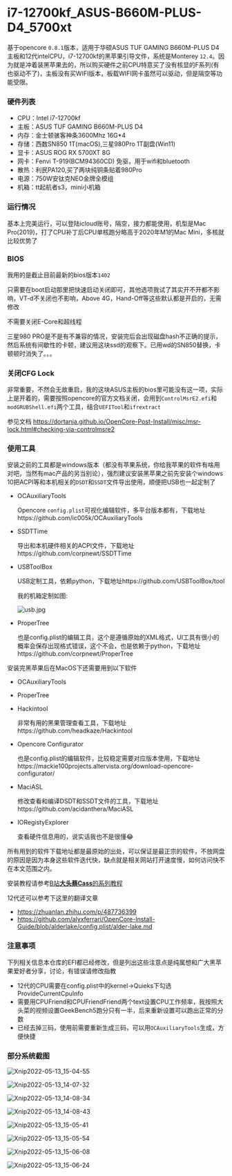 # i7-12700kf_ASUS-B660M-PLUS-D4_5700xt

基于opencore `0.8.1`版本，适用于华硕ASUS TUF GAMING B660M-PLUS D4主板和12代intelCPU，i7-12700kf的黑苹果引导文件，系统是Monterey `12.4`。因为就是冲着装黑苹果去的，所以购买硬件之前CPU特意买了没有核显的F系列(有也驱动不了)，主板没有买WIFI版本，板载WIFI网卡虽然可以驱动，但是隔空等功能受限。

### 硬件列表

- CPU：Intel i7-12700kf
- 主板：ASUS TUF GAMING B660M-PLUS D4
- 内存：金士顿骇客神条3600Mhz 16G*4
- 存储：西数SN850 1T(macOS),三星980Pro 1T副盘(Win11)
- 显卡：ASUS ROG RX 5700XT 8G
- 网卡：Fenvi T-919(BCM94360CD) 免驱，用于wifi和bluetooth
- 散热：利民PA120,买了两块纯铜条贴着980Pro
- 电源：750W安钛克NEO金牌全模组
- 机箱：tt起航者s3，mini小机箱

### 运行情况

基本上完美运行，可以登陆icloud账号，隔空，接力都能使用，机型是Mac Pro(2019)，打了CPU补丁后CPU单核跑分略高于2020年M1的Mac Mini，多核就比较优势了

### BIOS

我用的是截止目前最新的bios版本`1402`

只需要在boot启动那里把快速启动关闭即可，其他选项我试了其实开不开都不影响，VT-d不关闭也不影响，Above 4G，Hand-Off等这些默认都是开启的，无需修改

不需要关闭E-Core和超线程

三星980 PRO是不是有不兼容的情况，安装完后会出现磁盘hash不正确的提示，然后系统有间歇性的卡顿，建议用这块ssd的观察下。已用wd的SN850替换，卡顿顿时消失了。。。

### 关闭CFG Lock

非常重要，不然会无故重启，我的这块ASUS主板的bios里可能没有这一项，实际上是开着的，需要按照opencore的官方文档关闭，会用到`ControlMsrE2.efi`和`modGRUBShell.efi`两个工具，结合`UEFITool`和`ifrextract`

参见文档 https://dortania.github.io/OpenCore-Post-Install/misc/msr-lock.html#checking-via-controlmsre2

### 使用工具

安装之前的工具都是windows版本（都没有苹果系统，你给我苹果的软件有啥用对吧，当然有mac产品的另当别论），强烈建议安装黑苹果之前先安装个windows 10把ACPI等和本机相关的`DSDT`和`SSDT`文件导出使用，顺便把USB也一起定制了

- OCAuxiliaryTools 

  Opencore `config.plist`可视化编辑软件，多平台版本都有，下载地址https://github.com/ic005k/OCAuxiliaryTools

- SSDTTime

  导出和本机硬件相关的ACPI文件，下载地址https://github.com/corpnewt/SSDTTime

- USBToolBox

  USB定制工具，依赖python，下载地址https://github.com/USBToolBox/tool

  我的机箱定制如图:

  ![usb.jpg](./images/IMG_0074.jpeg)

- ProperTree

  也是config.plist的编辑工具，这个是遵循原始的XML格式，UI工具有很小的概率会保存出现格式错误，这个不会，也是依赖于python，下载地址https://github.com/corpnewt/ProperTree

安装完黑苹果后在MacOS下还需要用到以下软件

- OCAuxiliaryTools

- ProperTree

- Hackintool

  非常有用的黑果管理查看工具，下载地址https://github.com/headkaze/Hackintool

- Opencore Configurator

  也是config.plist的编辑软件，比较稳定需要对应版本使用，下载地址https://mackie100projects.altervista.org/download-opencore-configurator/

- MaciASL

  修改查看和编译DSDT和SSDT文件的工具，下载地址https://github.com/acidanthera/MaciASL

- IORegistyExplorer

  查看硬件信息用的，说实话我也不是很懂😂



所有用到的软件下载地址都是最原始的出处，可以保证是最正宗的软件，不放网盘的原因是因为本身这些软件迭代快，缺点就是相关网站打开速度慢，如何访问快不在本文范围之内。



安装教程请参考[B站**大头蔡Cass**的系列教程](https://www.bilibili.com/video/BV113411n7W3?spm_id_from=333.999.0.0)

12代还可以参考下这里的翻译文章
- https://zhuanlan.zhihu.com/p/487736399
- https://github.com/alyxferrari/OpenCore-Install-Guide/blob/alderlake/config.plist/alder-lake.md

### 注意事项

下列相关信息本仓库的EFI都已经修改，但是列出这些注意点是纯属想和广大黑苹果爱好者分享，讨论，有错误请修改指教

- 12代的CPU需要在config.plist中的kernel->Quieks下勾选ProvideCurrentCpuInfo
- 需要用CPUFriend和CPUFriendFriend两个text设置CPU工作频率，我按照大头菜的视频设置GeekBench5跑分只有一半，后来重新设置可以跑出正常的分数
- 已经去掉三码，使用前需要重新生成三码，可以用`OCAuxiliaryTools`生成，方便快捷

### 部分系统截图

![Xnip2022-05-13_15-04-55](./images/Xnip2022-05-13_15-04-55.jpg)

![Xnip2022-05-13_14-07-32](./images/Xnip2022-05-13_14-07-32.jpg)

![Xnip2022-05-13_14-08-34](./images/Xnip2022-05-13_14-08-34.jpg)

![Xnip2022-05-13_14-08-43](./images/Xnip2022-05-13_14-08-43.jpg)

![Xnip2022-05-13_15-05-41](./images/Xnip2022-05-13_15-05-41.jpg)

![Xnip2022-05-13_15-05-54](./images/Xnip2022-05-13_15-05-54.jpg)

![Xnip2022-05-13_15-06-08](./images/Xnip2022-05-13_15-06-08.jpg)

![Xnip2022-05-13_15-06-24](./images/Xnip2022-05-13_15-06-24.jpg)
